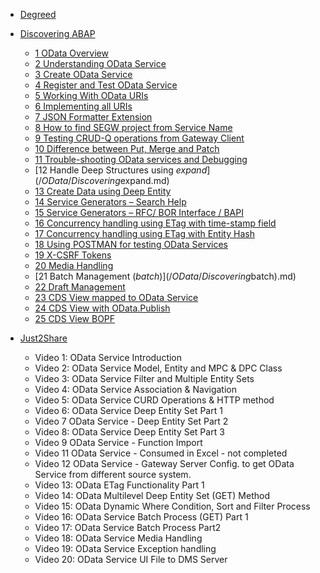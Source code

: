 - [Degreed](/OData/Degreed/)
- [Discovering ABAP](/OData/Discovering%20ABAP/)
    - [1 OData Overview](/OData/Discovering%20ABAP/1%20OData%20Overview.md)
    - [2 Understanding OData Service](/OData/Discovering%20ABAP/2%20Understanding%20OData%20Service.md)
    - [3 Create OData Service](/OData/Discovering%20ABAP/3%20Create%20OData%20Service.md)
    - [4 Register and Test OData Service](/OData/Discovering%20ABAP/4%20Register%20and%20Test%20OData%20Service.md)
    - [5 Working With OData URIs](/OData/Discovering%20ABAP/5%20Working%20With%20OData%20URIs.MD)
    - [6 Implementing all URIs](/OData/Discovering%20ABAP/6%20Implementing%20all%20URIs%20-%20CRUD%20Operations.md)
    - [7 JSON Formatter Extension](/OData/Discovering%20ABAP/7%20JSON%20Formatter%20Extension.md)
    - [8 How to find SEGW project from Service Name](/OData/Discovering%20ABAP/8%20How%20to%20find%20SEGW%20project%20from%20Service%20Name.md)
    - [9 Testing CRUD-Q operations from Gateway Client](/OData/Discovering%20ABAP/9%20Testing%20CRUD-Q%20operations%20from%20Gateway%20Client.md)
    - [10 Difference between Put, Merge and Patch](/OData/Discovering%20ABAP/10%20Difference%20between%20Put,%20Merge%20and%20Patch.md)
    - [11 Trouble-shooting OData services and Debugging](/OData/Discovering%20ABAP/11%20Trouble-shooting%20OData%20services%20and%20Debugging.md)
    - [12 Handle Deep Structures using $expand](/OData/Discovering%20ABAP/12%20Handle%20Deep%20Structures%20using%20$expand.md)
    - [13 Create Data using Deep Entity](/OData/Discovering%20ABAP/13%20Create%20Data%20using%20Deep%20Entity.md)
    - [14 Service Generators – Search Help](/OData/Discovering%20ABAP/14%20Service%20Generators%20–%20Search%20Help.md)
    - [15 Service Generators – RFC/ BOR Interface / BAPI](/OData/Discovering%20ABAP/15%20Service%20Generators%20-%20%20RFC%20or%20BOR%20Interface%20or%20BAPI.md)
    - [16 Concurrency handling using ETag with time-stamp field](/OData/Discovering%20ABAP/16%20Concurrency%20handling%20using%20ETag%20with%20timestamp%20field.md)
    - [17 Concurrency handling using ETag with Entity Hash](/OData/Discovering%20ABAP/17%20Concurrency%20handling%20using%20ETag%20with%20Entity%20Hash.md)
    - [18 Using POSTMAN for testing OData Services](/OData/Discovering%20ABAP/18%20Using%20POSTMAN%20for%20testing%20OData%20Services.md)
    - [19 X-CSRF Tokens](/OData/Discovering%20ABAP/19%20X-CSRF%20Tokens.md)
    - [20 Media Handling](/OData/Discovering%20ABAP/20%20Media%20Handling.md)
    - [21 Batch Management ($batch)](/OData/Discovering%20ABAP/21%20Batch%20Management%20($batch).md)
    - [22 Draft Management](/OData/Discovering%20ABAP/22%20Draft%20Management.md)
    - [23 CDS View mapped to OData Service](/OData/Discovering%20ABAP/23%20CDS%20View%20mapped%20to%20OData%20Service.md)
    - [24 CDS View with OData.Publish](/OData/Discovering%20ABAP/24%20CDS%20View%20with%20OData.Publish.md)
    - [25 CDS View BOPF](/OData/Discovering%20ABAP/25%20CDS%20View%20BOPF.md)

- [Just2Share](/OData/Just2Share/OData%20Notes.md)
    - Video 1: OData Service Introduction
    - Video 2: OData Service Model, Entity and MPC & DPC Class
    - Video 3: OData Service Filter and Multiple Entity Sets
    - Video 4: OData Service Association & Navigation
    - Video 5: OData Service CURD Operations & HTTP method
    - Video 6: OData Service Deep Entity Set Part 1
    - Video 7 OData Service - Deep Entity Set Part 2
    - Video 8: OData Service Deep Entity Set Part 3
    - Video 9 OData Service - Function Import
    - Video 11 OData Service - Consumed in Excel - not completed
    - Video 12 OData Service - Gateway Server Config. to get OData Service from different source system.
    - Video 13: OData ETag Functionality Part 1
    - Video 14: OData Multilevel Deep Entity Set (GET) Method
    - Video 15: OData Dynamic Where Condition, Sort and Filter Process
    - Video 16: OData Service Batch Process (GET) Part 1
    - Video 17: OData Service Batch Process Part2
    - Video 18: OData Service Media Handling
    - Video 19: OData Service Exception handling
    - Video 20: OData Service UI File to DMS Server